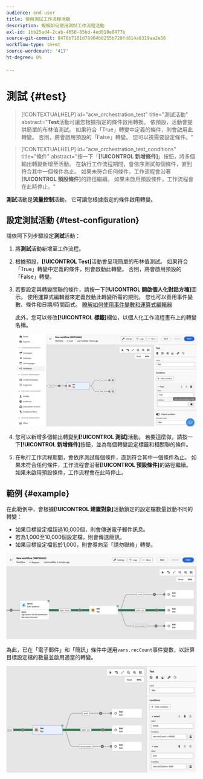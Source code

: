 ```yaml
---
audience: end-user
title: 使用測試工作流程活動
description: 瞭解如何使用測試工作流程活動
exl-id: 1bb25ad4-2cab-4656-85bd-4ed018e8477b
source-git-commit: 8478b7101d78904b0255b728fd814a8319aa2e56
workflow-type: tm+mt
source-wordcount: '417'
ht-degree: 0%

---
```


# 測試 {#test}

>[!CONTEXTUALHELP]
>id="acw_orchestration_test"
>title="測試活動"
>abstract="**Test**&#x200B;活動可讓您根據指定的條件啟用轉換。 依預設，活動會提供簡單的布林值測試。 如果符合「True」轉變中定義的條件，則會啟用此轉變。 否則，將會啟用預設的「False」轉變。 您可以視需要設定條件。"

>[!CONTEXTUALHELP]
>id="acw_orchestration_test_conditions"
>title="條件"
>abstract="按一下「**[!UICONTROL 新增條件]**」按鈕，將多個輸出轉變新增至活動。 在執行工作流程期間，會依序測試每個條件，直到符合其中一個條件為止。 如果未符合任何條件，工作流程會沿著&#x200B;**[!UICONTROL 預設條件]**&#x200B;的路徑繼續。 如果未啟用預設條件，工作流程會在此時停止。"

**測試**&#x200B;活動是&#x200B;**流量控制**&#x200B;活動。 它可讓您根據指定的條件啟用轉變。

## 設定測試活動 {#test-configuration}

請依照下列步驟設定&#x200B;**測試**&#x200B;活動：

1. 將&#x200B;**測試**&#x200B;活動新增至工作流程。

1. 根據預設，**[!UICONTROL Test]**&#x200B;活動會呈現簡單的布林值測試。 如果符合「True」轉變中定義的條件，則會啟動此轉變。 否則，將會啟用預設的「False」轉變。

1. 若要設定與轉變關聯的條件，請按一下&#x200B;**[!UICONTROL 開啟個人化對話方塊]**&#x200B;圖示。 使用運算式編輯器來定義啟動此轉變所需的規則。 您也可以善用事件變數、條件和日期/時間函式。 [瞭解如何使用事件變數和運算式編輯器](../event-variables.md)

   此外，您可以修改&#x200B;**[!UICONTROL 標籤]**&#x200B;欄位，以個人化工作流程畫布上的轉變名稱。

   ![](../assets/workflow-test-default.png)

1. 您可以新增多個輸出轉變到&#x200B;**[!UICONTROL 測試]**&#x200B;活動。 若要這麼做，請按一下&#x200B;**[!UICONTROL 新增條件]**&#x200B;按鈕，並為每個轉變設定標籤和相關聯的條件。

1. 在執行工作流程期間，會依序測試每個條件，直到符合其中一個條件為止。 如果未符合任何條件，工作流程會沿著&#x200B;**[!UICONTROL 預設條件]**&#x200B;的路徑繼續。 如果未啟用預設條件，工作流程會在此時停止。

## 範例 {#example}

在此範例中，會根據&#x200B;**[!UICONTROL 建置對象]**&#x200B;活動鎖定的設定檔數量啟動不同的轉變：
* 如果目標設定檔超過10,000個，則會傳送電子郵件訊息。
* 若為1,000至10,000個設定檔，則會傳送簡訊。
* 如果目標設定檔低於1,000，則會導向至「請勿聯絡」轉變。

![](../assets/workflow-test-example.png)

為此，已在「電子郵件」和「簡訊」條件中運用`vars.recCount`事件變數，以計算目標設定檔的數量並啟用適當的轉變。

![](../assets/workflow-test-example-config.png)
